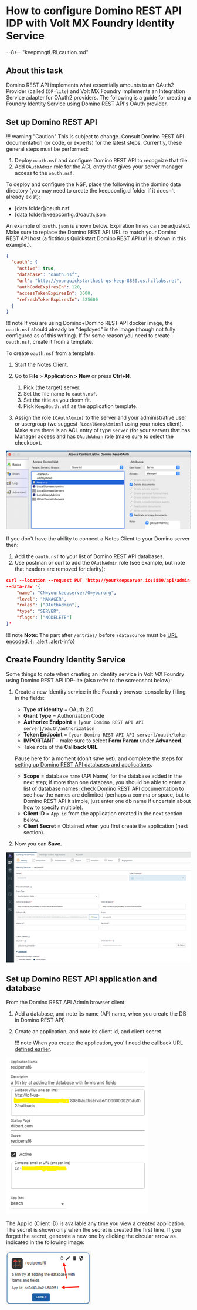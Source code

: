 # How to configure Domino REST API IDP with Volt MX Foundry Identity Service

--8<-- "keepmngtURLcaution.md"

## About this task

Domino REST API implements what essentially amounts to an OAuth2 Provider (called `IDP-lite`) and Volt MX Foundry implements an Integration Service adapter for OAuth2 providers. The following is a guide for creating a Foundry Identity Service using Domino REST API's OAuth provider.

## Set up Domino REST API

<!-- prettier-ignore -->
!!! warning "Caution"
     This is subject to change. Consult Domino REST API documentation (or code, or experts) for the latest steps. Currently, these general steps must be performed:

1. Deploy `oauth.nsf` and configure Domino REST API to recognize that file.
1. Add `OAuthAdmin` role for the ACL entry that gives your server manager access to the `oauth.nsf`.

To deploy and configure the NSF, place the following in the domino data directory (you may need to create the keepconfig.d folder if it doesn't already exist):

- [data folder]/oauth.nsf
- [data folder]/keepconfig.d/oauth.json

An example of `oauth.json` is shown below. Expiration times can be adjusted. Make sure to replace the Domino REST API URL to match your Domino REST API host (a fictitious Quickstart Domino REST API url is shown in this example.).

```json
{
  "oauth": {
    "active": true,
    "database": "oauth.nsf",
    "url": "http://yourquickstarthost-qs-keep-8880.qs.hcllabs.net",
    "authCodeExpiresIn": 120,
    "accessTokenExpiresIn": 3600,
    "refreshTokenExpiresIn": 525600
  }
}
```

<!-- prettier-ignore -->
!!! note
      If you are using Domino+Domino REST API docker image, the `oauth.nsf` should already be "deployed" in the image (though not fully configured as of this writing). If for some reason you need to create `oauth.nsf`, create it from a template.

To create `oauth.nsf` from a template:

1. Start the Notes Client.
2. Go to **File > Application > New** or press **Ctrl+N**.

   1. Pick (the target) server.
   2. Set the file name to `oauth.nsf`.
   3. Set the title as you deem fit.
   4. Pick `KeepOauth.ntf` as the application template.

3. Assign the role `[OAuthAdmin]` to the server and your administrative user or usergroup (we suggest `[LocalKeepAdmins]` using your notes client). Make sure there is an ACL entry of type `server` (for your server) that has Manager access and has `OAuthAdmin` role (make sure to select the checkbox).

![Domino REST API oauthnsf acl](../assets/images/keep-oauthnsf-acl.png)

If you don't have the ability to connect a Notes Client to your Domino server then:

1. Add the `oauth.nsf` to your list of Domino REST API databases.
2. Use postman or curl to add the `OAuthAdmin` role (see example, but note that headers are removed for clarity):

```json
curl --location --request PUT 'http://yourkeepserver.io:8880/api/admin-v1/acl/entries/CN%3Dyourkeepserver%2FO%3Dyourorg?dataSource=oauth.nsf' \
--data-raw '{
    "name": "CN=yourkeepserver/O=yourorg",
    "level": "MANAGER",
    "roles": ["OAuthAdmin"],
    "type": "SERVER",
    "flags": ["NODELETE"]
}'
```

!!! note
**Note:** The part after `/entries/` before `?dataSource` must be [URL encoded](https://en.wikipedia.org/wiki/Percent-encoding).
{: .alert .alert-info}

## Create Foundry Identity Service

Some things to note when creating an identity service in Volt MX Foundry using Domino REST API IDP-lite (also refer to the screenshot below):

1. Create a new Identity service in the Foundry browser console by filling in the fields:

   - **Type of identity** = OAuth 2.0
   - **Grant Type** = Authorization Code
   - **Authorize Endpoint** = `[your Domino REST API API server]/oauth/authorization`
   - **Token Endpoint** = `[your Domino REST API API server]/oauth/token`
   - **IMPORTANT** - make sure to select **Form Param** under **Advanced**. <!--{: .alert .alert-danger}-->
   - Take note of the **Callback URL**.

   Pause here for a moment (don't save yet), and complete the steps for [setting up Domino REST API databases and applications](#domino-rest-api-application-and-database-setup).

   - **Scope** = database `name` (API Name) for the database added in the next step; if more than one database, you should be able to enter a list of database names; check Domino REST API documentation to see how the names are delimited (perhaps a comma or space, but to Domino REST API it simple, just enter one db name if uncertain about how to specify multiple).
   - **Client ID** = `App id` from the application created in the next section below.
   - **Client Secret** = Obtained when you first create the application (next section).

2. Now you can **Save**.

![voltmx identityprovider keepidplite](../assets/images/voltmx-identityprovider-keepidplite.png)

## Set up Domino REST API application and database

From the Domino REST API Admin browser client:

1. Add a database, and note its name (API name, when you create the DB in Domino REST API).
1. Create an application, and note its client id, and client secret.

   !!! note
   When you create the application, you'll need the callback URL [defined earlier](#create-foundry-identity-service).

![Domino REST API create application](../assets/images/keep-create-application.png)

The App id (Client ID) is available any time you view a created application. The secret is shown only when the secret is created the first time. If you forget the secret, generate a new one by clicking the circular arrow as indicated in the following image:

![Domino REST API application id and secret](../assets/images/keep-application-id-and-secret.png)
